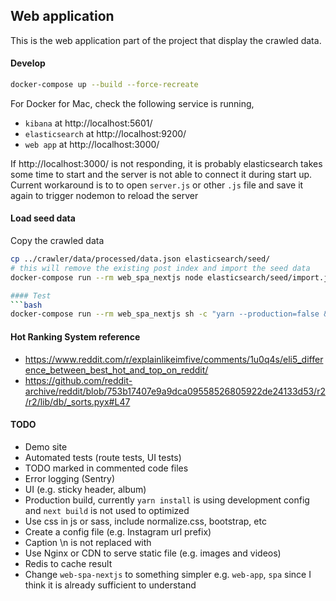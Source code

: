 ## Web application
This is the web application part of the project that display the crawled data.

#### Develop
```bash
docker-compose up --build --force-recreate
```
For Docker for Mac, check the following service is running,
* `kibana` at http://localhost:5601/
* `elasticsearch` at http://localhost:9200/
* `web app` at http://localhost:3000/

If http://localhost:3000/ is not responding, it is probably elasticsearch takes some time to start and the server is not able to connect it during start up. Current workaround is to to open `server.js` or other `.js` file and save it again to trigger nodemon to reload the server

#### Load seed data
Copy the crawled data
```bash
cp ../crawler/data/processed/data.json elasticsearch/seed/
# this will remove the existing post index and import the seed data
docker-compose run --rm web_spa_nextjs node elasticsearch/seed/import.js

#### Test
```bash
docker-compose run --rm web_spa_nextjs sh -c "yarn --production=false && npm run lint"
```

#### Hot Ranking System reference
* https://www.reddit.com/r/explainlikeimfive/comments/1u0q4s/eli5_difference_between_best_hot_and_top_on_reddit/
* https://github.com/reddit-archive/reddit/blob/753b17407e9a9dca09558526805922de24133d53/r2/r2/lib/db/_sorts.pyx#L47


#### TODO
* Demo site
* Automated tests (route tests, UI tests)
* TODO marked in commented code files
* Error logging (Sentry)
* UI (e.g. sticky header, album)
* Production build, currently `yarn install` is using development config and `next build` is not used to optimized
* Use css in js or sass, include normalize.css, bootstrap, etc
* Create a config file (e.g. Instagram url prefix)
* Caption \n is not replaced with <br>
* Use Nginx or CDN to serve static file (e.g. images and videos)
* Redis to cache result
* Change `web-spa-nextjs` to something simpler e.g. `web-app`, `spa` since I think it is already sufficient to understand
